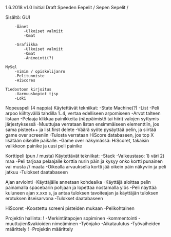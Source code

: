 1.6.2018    v1.0    Initial Draft
Speeden Eepelit / Sepen Sepelit / 

Sisältö:
    GUI
    
        -Äänet
            -Ulkoiset valmiit
            -Omat
            
        -Grafiikka
            -Ulkoiset valmiit
            -Omat
            -Animointi(?)
            
    MySql
        -nimim / opiskelijanro
        -Pelitunniste
        -HiScores
        
    Tiedostoon kirjoitus
        -Varmuuskopiot tjsp
        -Loki

Nopeuspeli (4 nappia)
    Käytettävät tekniikat:
        -State Machine(?)
        -List
    -Peli arpoo kiihtyvällä tahdilla 1..4, vertaa edelliseen arpomiseen
        -Arvot talteen listaan
    -Pelaaja klikkaa painikkeita (näppäimistö tai hiiri) valojen syttymis järjestyksessä
        -Muuttujaa verrataan listan ensimmäiseen elementtiin, jos sama pisteet++ ja list.first delete
    -Väärä syöte pysäyttää pelin, ja siirtää game over screeniin
    -Tulosta verrataan HiScore databaseen, jos top X lisätään oikealle paikalle.
    -Game over näkymässä: HiScoret, takaisin valikkoon painike ja uusi peli painike
    
Korttipeli (pun / musta)
    Käytettävät tekniikat:
        -Stack
    -Vaikeustaso:  1) väri 2) maa
    -Peli tarjoaa pelaajalle korttia nurin päin ja kysyy onko kortti punainen vai musta  // maata
    -Oikealla arvauksella kortti jää oikein päin näkyviin ja peli jatkuu
    -Tulokset daatabaseen
    
Ajan arviointi
    -Käyttäjälle annetaan kohdeaika
    -Käyttäjä aloittaa pelin painamalla spacebarin pohjaan ja lopettaa nostamalla ylös
    -Peli näyttää kuluneen ajan x.xxx s, ja antaa tuloksen tavoiteajan ja käyttäjän tuloksen erotuksen itseisarvona
    -Tulokset daatabaseen
    
HiScoret
    -Koostettu screeni pisteiden mukaan
    -Pelikohtainen
    
Projektin hallinta:
!    -Merkintätapojen sopiminen
        -kommentointi
        -muuttujien&vakioiden nimeäminen
    -Työnjako
    -Aikataulutus
    -Työvaiheiden määrittely
!    -Projektin määrittely
    
        